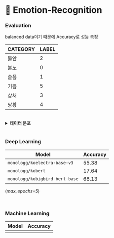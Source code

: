 # :tada: **Emotion-Recognition** 

### **Evaluation**
balanced data이기 때문에 Accuracy로 성능 측정

| CATEGORY | LABEL |
|--|--|
| 불안 | 2 |
| 분노 | 0 |
| 슬픔 | 1 |
| 기쁨 | 5 |
| 상처 | 3 |
| 당황 | 4 |

<br>

<details>
<summary><strong>데이터 분포</strong></summary>
<div markdown="1">

| emotion-main-category (dev) | counts |
|--|--|
| 불안 | 7324 |
| 분노 | 6908 |
| 슬픔 | 6903 |
| 기쁨 | 6725 |
| 상처 | 6617 |
| 당황 | 6350 |

| emotion-main-category (test) | counts |
|--|--|
| 불안 | 904 |
| 분노 | 872 |
| 슬픔 | 860 |
| 기쁨 | 840 |
| 상처 | 831 |
| 당황 | 815 |


</div>
</details>

<br>

### **Deep Learning**

| Model | Accuracy |
|--|--|
| `monologg/koelectra-base-v3` | 55.38 |
| `monologg/kobert` | 17.64 |
| `monologg/kobigbird-bert-base` | 68.13 |

(*max_epochs=5*)

<br>

### **Machine Learning**


| Model | Accuracy |
|--|--|
|  |  |


